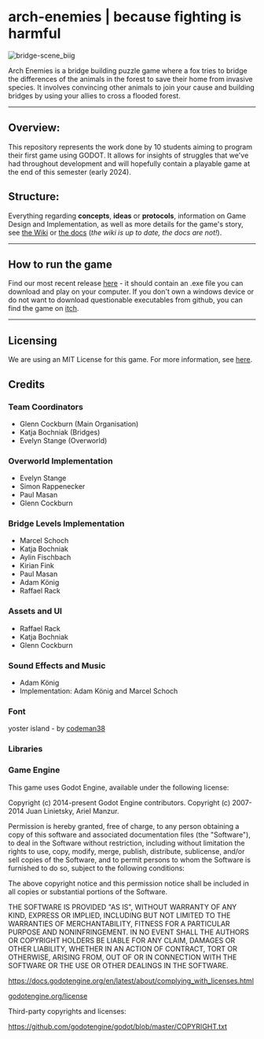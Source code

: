 # arch-enemies | because fighting is harmful

![bridge-scene_biig](https://github.com/mango-gremlin/arch-enemies/assets/104830903/ee446310-3af2-4f7d-b8e7-890c921c138f)

Arch Enemies is a bridge building puzzle game where a fox tries to bridge the differences of the animals in the forest to save their home from invasive species. It involves convincing other animals to join your cause and building bridges by using your allies to cross a flooded forest.

---

## Overview:
This repository represents the work done by 10 students aiming to program their first game using GODOT.
It allows for insights of struggles that we've had throughout development and will hopefully contain a playable game at the end of this semester (early 2024).

## Structure: 
Everything regarding **concepts**, **ideas** or **protocols**, information on Game Design and Implementation, as well as more details for the game's story, see [the Wiki](https://github.com/mango-gremlin/arch-enemies/wiki) or [the docs](/docs/) (*the wiki is up to date, the docs are not!*).

---

## How to run the game
Find our most recent release [here](https://github.com/mango-gremlin/arch-enemies/releases) - it should contain an .exe file you can download and play on your computer. 
If you don't own a windows device or do not want to download questionable executables from github, you can find the game on [itch](https://mango-gremlin.itch.io/arch-enemies).

---

## Licensing
We are using an MIT License for this game. For more information, see [here](https://github.com/mango-gremlin/arch-enemies/blob/d390d485051dfb2a5ab55d9eb6f97ea2c08d81c3/LICENSE).

## Credits

### Team Coordinators
- Glenn Cockburn (Main Organisation)
- Katja Bochniak (Bridges)
- Evelyn Stange (Overworld)

### Overworld Implementation
- Evelyn Stange
- Simon Rappenecker
- Paul Masan
- Glenn Cockburn

### Bridge Levels Implementation
- Marcel Schoch
- Katja Bochniak
- Aylin Fischbach
- Kirian Fink
- Paul Masan
- Adam König
- Raffael Rack

### Assets and UI
- Raffael Rack
- Katja Bochniak
- Glenn Cockburn

### Sound Effects and Music
- Adam König
- Implementation: Adam König and Marcel Schoch

### Font
yoster island - by [codeman38](http://www.zone38.net/ )

### Libraries

### Game Engine
This game uses Godot Engine, available under the following license:

Copyright (c) 2014-present Godot Engine contributors. Copyright (c) 2007-2014 Juan Linietsky, Ariel Manzur.

Permission is hereby granted, free of charge, to any person obtaining a copy of this software and associated documentation files (the "Software"), to deal in the Software without restriction, including without limitation the rights to use, copy, modify, merge, publish, distribute, sublicense, and/or sell copies of the Software, and to permit persons to whom the Software is furnished to do so, subject to the following conditions:

The above copyright notice and this permission notice shall be included in all copies or substantial portions of the Software.

THE SOFTWARE IS PROVIDED "AS IS", WITHOUT WARRANTY OF ANY KIND, EXPRESS OR IMPLIED, INCLUDING BUT NOT LIMITED TO THE WARRANTIES OF MERCHANTABILITY, FITNESS FOR A PARTICULAR PURPOSE AND NONINFRINGEMENT. IN NO EVENT SHALL THE AUTHORS OR COPYRIGHT HOLDERS BE LIABLE FOR ANY CLAIM, DAMAGES OR OTHER LIABILITY, WHETHER IN AN ACTION OF CONTRACT, TORT OR OTHERWISE, ARISING FROM, OUT OF OR IN CONNECTION WITH THE SOFTWARE OR THE USE OR OTHER DEALINGS IN THE SOFTWARE.

https://docs.godotengine.org/en/latest/about/complying_with_licenses.html

[godotengine.org/license](https://godotengine.org/license/)

Third-party copyrights and licenses: 

https://github.com/godotengine/godot/blob/master/COPYRIGHT.txt
